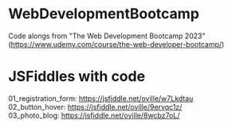 # WebDevelopmentBootcamp
Code alongs from "The Web Development Bootcamp 2023" (https://www.udemy.com/course/the-web-developer-bootcamp/)

# JSFiddles with code
01_registration_form: https://jsfiddle.net/oville/w7Lkdtau  
02_button_hover: https://jsfiddle.net/oville/9ervqc1z/  
03_photo_blog: https://jsfiddle.net/oville/8wcbz7oL/
